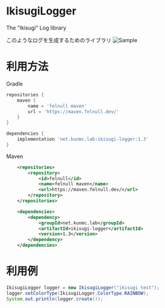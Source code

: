 # IkisugiLogger
The "Ikisugi" Log library

このようなログを生成するためのライブラリ
![Sample](https://cdn.discordapp.com/attachments/358878159615164416/909114953951223878/2021-11-14_01h18_04.png)

# 利用方法

Gradle
```gradle
repositories {
    maven {
        name = 'felnull maven'
        url = 'https://maven.felnull.dev/'
    }
}

dependencies {
    implementation 'net.kunmc.lab:ikisugi-logger:1.3'
}
```

Maven
```xml
    <repositories>
        <repository>
            <id>felnull</id>
            <name>felnull maven</name>
            <url>https://maven.felnull.dev/</url>
        </repository>
    </repositories>

    <dependencies>
        <dependency>
            <groupId>net.kunmc.lab</groupId>
            <artifactId>ikisugi-logger</artifactId>
            <version>1.3</version>
        </dependency>
    </dependencies>
```

# 利用例
```java
IkisugiLogger logger = new IkisugiLogger("ikisugi test");
logger.setColorType(IkisugiLogger.ColorType.RAINBOW);
System.out.println(logger.create());
```
